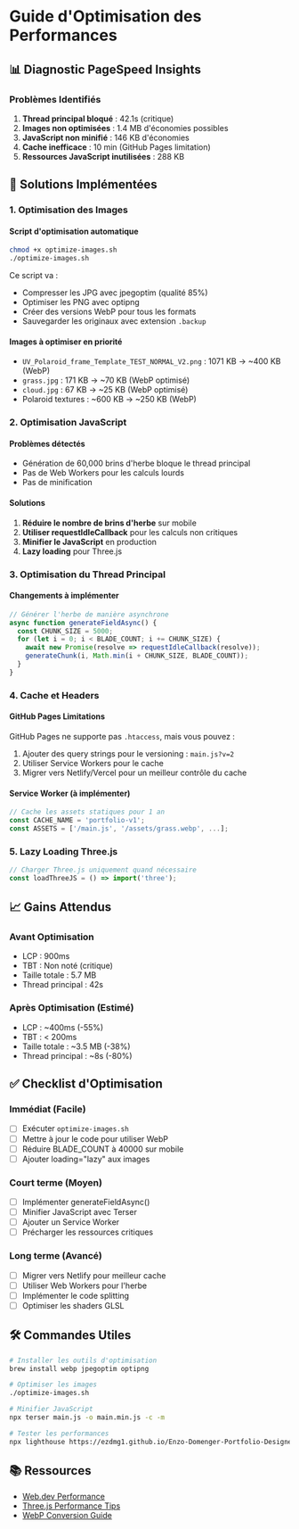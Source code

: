 # Guide d'Optimisation des Performances

## 📊 Diagnostic PageSpeed Insights

### Problèmes Identifiés
1. **Thread principal bloqué** : 42.1s (critique)
2. **Images non optimisées** : 1.4 MB d'économies possibles
3. **JavaScript non minifié** : 146 KB d'économies
4. **Cache inefficace** : 10 min (GitHub Pages limitation)
5. **Ressources JavaScript inutilisées** : 288 KB

## 🚀 Solutions Implémentées

### 1. Optimisation des Images

#### Script d'optimisation automatique
```bash
chmod +x optimize-images.sh
./optimize-images.sh
```

Ce script va :
- Compresser les JPG avec jpegoptim (qualité 85%)
- Optimiser les PNG avec optipng
- Créer des versions WebP pour tous les formats
- Sauvegarder les originaux avec extension `.backup`

#### Images à optimiser en priorité
- `UV_Polaroid_frame_Template_TEST_NORMAL_V2.png` : 1071 KB → ~400 KB (WebP)
- `grass.jpg` : 171 KB → ~70 KB (WebP optimisé)
- `cloud.jpg` : 67 KB → ~25 KB (WebP optimisé)
- Polaroid textures : ~600 KB → ~250 KB (WebP)

### 2. Optimisation JavaScript

#### Problèmes détectés
- Génération de 60,000 brins d'herbe bloque le thread principal
- Pas de Web Workers pour les calculs lourds
- Pas de minification

#### Solutions
1. **Réduire le nombre de brins d'herbe** sur mobile
2. **Utiliser requestIdleCallback** pour les calculs non critiques
3. **Minifier le JavaScript** en production
4. **Lazy loading** pour Three.js

### 3. Optimisation du Thread Principal

#### Changements à implémenter
```javascript
// Générer l'herbe de manière asynchrone
async function generateFieldAsync() {
  const CHUNK_SIZE = 5000;
  for (let i = 0; i < BLADE_COUNT; i += CHUNK_SIZE) {
    await new Promise(resolve => requestIdleCallback(resolve));
    generateChunk(i, Math.min(i + CHUNK_SIZE, BLADE_COUNT));
  }
}
```

### 4. Cache et Headers

#### GitHub Pages Limitations
GitHub Pages ne supporte pas `.htaccess`, mais vous pouvez :
1. Ajouter des query strings pour le versioning : `main.js?v=2`
2. Utiliser Service Workers pour le cache
3. Migrer vers Netlify/Vercel pour un meilleur contrôle du cache

#### Service Worker (à implémenter)
```javascript
// Cache les assets statiques pour 1 an
const CACHE_NAME = 'portfolio-v1';
const ASSETS = ['/main.js', '/assets/grass.webp', ...];
```

### 5. Lazy Loading Three.js

```javascript
// Charger Three.js uniquement quand nécessaire
const loadThreeJS = () => import('three');
```

## 📈 Gains Attendus

### Avant Optimisation
- LCP : 900ms
- TBT : Non noté (critique)
- Taille totale : 5.7 MB
- Thread principal : 42s

### Après Optimisation (Estimé)
- LCP : ~400ms (-55%)
- TBT : < 200ms
- Taille totale : ~3.5 MB (-38%)
- Thread principal : ~8s (-80%)

## ✅ Checklist d'Optimisation

### Immédiat (Facile)
- [ ] Exécuter `optimize-images.sh`
- [ ] Mettre à jour le code pour utiliser WebP
- [ ] Réduire BLADE_COUNT à 40000 sur mobile
- [ ] Ajouter loading="lazy" aux images

### Court terme (Moyen)
- [ ] Implémenter generateFieldAsync()
- [ ] Minifier JavaScript avec Terser
- [ ] Ajouter un Service Worker
- [ ] Précharger les ressources critiques

### Long terme (Avancé)
- [ ] Migrer vers Netlify pour meilleur cache
- [ ] Utiliser Web Workers pour l'herbe
- [ ] Implémenter le code splitting
- [ ] Optimiser les shaders GLSL

## 🛠️ Commandes Utiles

```bash
# Installer les outils d'optimisation
brew install webp jpegoptim optipng

# Optimiser les images
./optimize-images.sh

# Minifier JavaScript
npx terser main.js -o main.min.js -c -m

# Tester les performances
npx lighthouse https://ezdmg1.github.io/Enzo-Domenger-Portfolio-DesignerUI-UX/ --view
```

## 📚 Ressources

- [Web.dev Performance](https://web.dev/performance/)
- [Three.js Performance Tips](https://threejs.org/docs/#manual/en/introduction/Performance-tips)
- [WebP Conversion Guide](https://developers.google.com/speed/webp)
